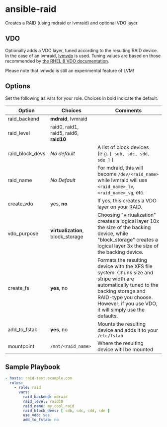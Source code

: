 ansible-raid
============
Creates a RAID (using mdraid or lvmraid) and optional VDO layer.

VDO
---
Optionally adds a VDO layer, tuned according to the resulting RAID device. In the case of an lvmraid, [lvmvdo](https://man7.org/linux/man-pages/man7/lvmvdo.7.html) is used. Tuning values are based on those recommended by [the RHEL 8 VDO documentation](https://access.redhat.com/documentation/en-us/red_hat_enterprise_linux/8/html/deduplicating_and_compressing_storage/).

Please note that lvmvdo is still an experimental feature of LVM!

Options
-------
Set the following as vars for your role. Choices in bold indicate the default.

| Option | Choices | Comments |
| ------ | ------- | -------- |
| raid\_backend | **mdraid**, lvmraid | |
| raid\_level | raid0, raid1, raid5, raid6, **raid10** | |
| raid\_block\_devs | *No default* | A list of block devices (e.g. `[ sdb, sdc, sdd, sde ]` ) |
| raid\_name | *No Default* | For mdraid, this will become `/dev/<raid_name>` while lvmraid will use `<raid_name>_lv`, `<raid_name>_vg`, etc.
| create\_vdo | yes, **no** | If yes, this creates a VDO layer on your RAID. |
| vdo\_purpose | **virtualization**, block\_storage | Choosing "virtualization" creates a logical layer 10x the size of the backing device, while "block\_storage" creates a logical layer 3x the size of the backing device. |
| create\_fs | **yes**, no | Formats the resulting device with the XFS file system. Chunk size and stripe width are automatically tuned to the backing storage and RAID-type you choose. However, if you use VDO, it will simply use the defaults. |
| add\_to\_fstab | **yes**, no | Mounts the resulting device and adds it to your `/etc/fstab` |
| mountpoint | `/mnt/<raid_name>` | Where the resulting device witll be mounted
 
Sample Playbook
---------------
```yaml
- hosts: raid-test.example.com
  roles:
    - role: raid
      vars:
        raid_backend: mdraid
        raid_level: raid10
        raid_name: my_cool_raid
        raid_block_devs: [ sdb, sdc, sdd, sde ]
        use_vdo: yes
        add_to_fstab: no
```
